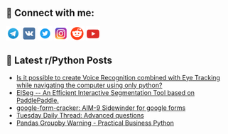 ## 🔎 Connect with me:
[<img src="https://github.com/bullbesh/bullbesh/blob/main/images/Telegram.png" width="32" height="32" />](https://t.me/bullbesh)
[<img src="https://github.com/bullbesh/bullbesh/blob/main/images/VK.png" width="32" height="32" />](https://vk.com/bullbesh)
[<img src="https://github.com/bullbesh/bullbesh/blob/main/images/Twitter.png" width="32" height="32" />](https://twitter.com/bullbesh1)
[<img src="https://github.com/bullbesh/bullbesh/blob/main/images/Instagram.png" width="32" height="32" />](https://www.instagram.com/bullbesh)
[<img src="https://github.com/bullbesh/bullbesh/blob/main/images/Reddit.png" width="32" height="32" />](https://www.reddit.com/user/bullbesh)
[<img src="https://github.com/bullbesh/bullbesh/blob/main/images/YouTube.png" width="32" height="32" />](https://www.youtube.com/channel/UCtfjRs6uzgq5mfm8S06WTcg)

## 📕 Latest r/Python Posts
<!-- BLOG-POST-LIST:START -->
- [Is it possible to create Voice Recognition combined with Eye Tracking while navigating the computer using only python?](https://www.reddit.com/r/Python/comments/xp4u3t/is_it_possible_to_create_voice_recognition/)
- [EISeg -- An Efficient Interactive Segmentation Tool based on PaddlePaddle.](https://www.reddit.com/r/Python/comments/xp454u/eiseg_an_efficient_interactive_segmentation_tool/)
- [google-form-cracker: AIM-9 Sidewinder for google forms](https://www.reddit.com/r/Python/comments/xp2518/googleformcracker_aim9_sidewinder_for_google_forms/)
- [Tuesday Daily Thread: Advanced questions](https://www.reddit.com/r/Python/comments/xp0c2v/tuesday_daily_thread_advanced_questions/)
- [Pandas Groupby Warning - Practical Business Python](https://www.reddit.com/r/Python/comments/xoyeyd/pandas_groupby_warning_practical_business_python/)
<!-- BLOG-POST-LIST:END -->
